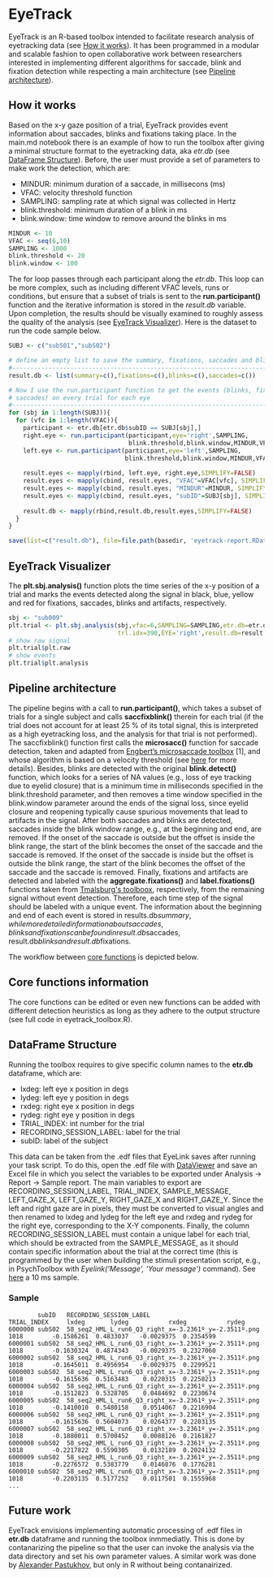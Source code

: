 # EyeTrack
EyeTrack is an R-based toolbox intended to facilitate research analysis of eyetracking data (see [How it works](#how-it-works)). It has been programmed in a modular and scalable fashion to open collaborative work between researchers interested in implementing different algorithms for saccade, blink and fixation detection while respecting a main architecture (see [Pipeline architecture](#pipeline-architecture)).

## How it works
Based on the x-y gaze position of a trial, EyeTrack provides event information about saccades, blinks and fixations taking place. In the main.md notebook there is an example of how to run the toolbox after giving a minimal structure format to the eyetracking data, aka *etr.db* (see [DataFrame Structure](#dataframe-structure)). Before, the user must provide a set of parameters to make work the detection, which are:

* MINDUR: minimum duration of a saccade, in millisecons (ms)
* VFAC: velocity threshold function
* SAMPLING: sampling rate at which signal was collected in Hertz
* blink.threshold: minimum duration of a blink in ms
* blink.window: time window to remove around the blinks in ms

``` r
MINDUR <- 10
VFAC <- seq(6,10)
SAMPLING <- 1000
blink.threshold <- 20
blink.window <- 100
```

The for loop passes through each participant along the *etr.db*. This loop can be more complex, such as including different VFAC levels, runs or conditions, but ensure that a subset of trials is sent to the **run.participant()** function and the iterative information is stored in the *result.db* variable. Upon completion, the results should be visually examined to roughly assess the quality of the analysis (see [EyeTrack Visualizer](#eyetrack-visualizer)). Here is the dataset to run the code sample below.

``` r
SUBJ <- c("subS01","subS02")

# define an empty list to save the summary, fixations, saccades and blinks
#-------------------------------------------------------------------------------
result.db <- list(summary=c(),fixations=c(),blinks=c(),saccades=c())

# Now I use the run.participant function to get the events (blinks, fixations,
# saccades) on every trial for each eye
#-------------------------------------------------------------------------------
for (sbj in 1:length(SUBJ)){
  for (vfc in 1:length(VFAC)){
    participant <- etr.db[etr.db$subID == SUBJ[sbj],]
    right.eye <- run.participant(participant,eye='right',SAMPLING,
                                 blink.threshold,blink.window,MINDUR,VFAC[vfc])
    left.eye <- run.participant(participant,eye='left',SAMPLING, 
                                blink.threshold,blink.window,MINDUR,VFAC[vfc])
    
    result.eyes <- mapply(rbind, left.eye, right.eye,SIMPLIFY=FALSE)
    result.eyes <- mapply(cbind, result.eyes, "VFAC"=VFAC[vfc], SIMPLIFY=FALSE)
    result.eyes <- mapply(cbind, result.eyes, "MINDUR"=MINDUR, SIMPLIFY=FALSE)
    result.eyes <- mapply(cbind, result.eyes, "subID"=SUBJ[sbj], SIMPLIFY=FALSE)
    
    result.db <- mapply(rbind,result.db,result.eyes,SIMPLIFY=FALSE)
  } 
}

save(list=c("result.db"), file=file.path(basedir, 'eyetrack-report.RData'))
```

## EyeTrack Visualizer
The **plt.sbj.analysis()** function plots the time series of the x-y position of a trial and marks the events detected along the signal in black, blue, yellow and red for fixations, saccades, blinks and artifacts, respectively. 

``` r
sbj <- "sub009"
plt.trial <- plt.sbj.analysis(sbj,vfac=6,SAMPLING=SAMPLING,etr.db=etr.db,
                              trl.idx=390,EYE='right',result.db=result.db)
# show raw signal
plt.trial$plt.raw
# show events
plt.trial$plt.analysis
```

## Pipeline architecture
The pipeline begins with a call to **run.participant()**, which takes a subset of trials for a single subject and calls **saccfixblink()** therein for each trial (if the trial does not account for at least 25 % of its total signal, this is interpreted as a high eyetracking loss, and the analysis for that trial is not performed). The saccfixblink() function first calls the **microsacc()** function for saccade detection, taken and adapted from [Engbert’s microsaccade toolbox](http://read.psych.uni-potsdam.de/index.php?option=com_content&view=article&id=140:engbert-et-al-2015-microsaccade-toolbox-for-r&catid=26:publications&Itemid=34) [1], and whose algorithm is based on a velocity threshold (see [here](https://reader.elsevier.com/reader/sd/pii/S0042698903000841?token=D920381623BEBD3293EFA0C66393604FA29032371144D8C9E4AEBA121ED09967D2BE5A4A9209C85430377A11CE466C18&originRegion=eu-west-1&originCreation=20221114081753) for more details). Besides, blinks are detected with the original **blink.detect()** function, which looks for a series of NA values (e.g., loss of eye tracking due to eyelid closure) that is a minimum time in milliseconds specified in the blink.threshold parameter, and then removes a time window specified in the blink.window parameter around the ends of the signal loss, since eyelid closure and reopening typically cause spurious movements that lead to artifacts in the signal. After both saccades and blinks are detected, saccades inside the blink window range, e.g., at the beginning and end, are removed. If the onset of the saccade is outside but the offset is inside the blink range, the start of the blink becomes the onset of the saccade and the saccade is removed. If the onset of the saccade is inside but the offset is outside the blink range, the start of the blink becomes the offset of the saccade and the saccade is removed. Finally, fixations and artifacts are detected and labeled with the **aggregate.fixations()** and **label.fixations()** functions taken from [Tmalsburg's toolboox](https://github.com/tmalsburg/saccades), respectively, from the remaining signal without event detection. Therefore, each time step of the signal should be labeled with a unique event. The information about the beginning and end of each event is stored in results.db$summary, while more detailed information about saccades, blinks and fixations can be found in result.db$saccades, result.db$blinks and result.db$fixations.

The workflow between [core functions](#core-functions-information) is depicted below.

## Core functions information
The core functions can be edited or even new functions can be added with different detection heuristics as long as they adhere to the output structure (see full code in eyetrack_toolbox.R).

## DataFrame Structure
Running the toolbox requires to give specific column names to the **etr.db** dataframe, which are:

* lxdeg: left eye x position in degs
* lydeg: left eye y position in degs
* rxdeg: right eye x position in degs
* rydeg: right eye y position in degs
* TRIAL_INDEX: int number for the trial
* RECORDING_SESSION_LABEL: label for the trial
* subID: label of the subject

This data can be taken from the .edf files that EyeLink saves after running your task script. To do this, open the .edf file with [DataViewer](https://www.sr-research.com/data-viewer/) and save an Excel file in which you select the variables to be exported under Analysis -> Report -> Sample report. The main variables to export are RECORDING_SESSION_LABEL, TRIAL_INDEX, SAMPLE_MESSAGE, LEFT_GAZE_X, LEFT_GAZE_Y, RIGHT_GAZE_X and RIGHT_GAZE_Y. Since the left and right gaze are in pixels, they must be converted to visual angles and then renamed to lxdeg and lydeg for the left eye and rxdeg and rydeg for the right eye, corresponding to the X-Y components. Finally, the column RECORDING_SESSION_LABEL must contain a unique label for each trial, which should be extracted from the SAMPLE_MESSAGE, as it should contain specific information about the trial at the correct time (this is programmed by the user when building the stimuli presentation script, e.g., in PsychToolbox with *Eyelink('Message', 'Your message')* command). See [here](#sample) a 10 ms sample.

### Sample
```
        subID	RECORDING_SESSION_LABEL	                                TRIAL_INDEX	    lxdeg       lydeg           rxdeg           rydeg
6000000	subS02	58_seq2_HML_L_run6_Q3_right_x=-3.2361º_y=-2.3511º.png	    1018	    -0.1586261	0.4833037	-0.0029375	0.2354599
6000001	subS02	58_seq2_HML_L_run6_Q3_right_x=-3.2361º_y=-2.3511º.png	    1018	    -0.1630324	0.4874343	-0.0029375	0.2327060
6000002	subS02	58_seq2_HML_L_run6_Q3_right_x=-3.2361º_y=-2.3511º.png	    1018	    -0.1645011	0.4956954	-0.0029375	0.2299521
6000003	subS02	58_seq2_HML_L_run6_Q3_right_x=-3.2361º_y=-2.3511º.png	    1018	    -0.1615636	0.5163483	 0.0220315	0.2258213
6000004	subS02	58_seq2_HML_L_run6_Q3_right_x=-3.2361º_y=-2.3511º.png	    1018	    -0.1512823	0.5328705	 0.0484692	0.2230674
6000005	subS02	58_seq2_HML_L_run6_Q3_right_x=-3.2361º_y=-2.3511º.png	    1018	    -0.1410010	0.5480158	 0.0514067	0.2216904
6000006	subS02	58_seq2_HML_L_run6_Q3_right_x=-3.2361º_y=-2.3511º.png	    1018	    -0.1615636	0.5604073	 0.0264377	0.2203135
6000007	subS02	58_seq2_HML_L_run6_Q3_right_x=-3.2361º_y=-2.3511º.png	    1018	    -0.1880011	0.5700452	 0.0088126	0.2161827
6000008	subS02	58_seq2_HML_L_run6_Q3_right_x=-3.2361º_y=-2.3511º.png	    1018	    -0.2217822	0.5590305	 0.0132189	0.2024132
6000009	subS02	58_seq2_HML_L_run6_Q3_right_x=-3.2361º_y=-2.3511º.png	    1018	    -0.2276572	0.5383779	 0.0146876	0.1776281
6000010	subS02	58_seq2_HML_L_run6_Q3_right_x=-3.2361º_y=-2.3511º.png	    1018	    -0.2203135	0.5177252	 0.0117501	0.1555968
...
```

## Future work
EyeTrack envisions implementing automatic processing of .edf files in **etr.db** dataframe and running the toolbox inmmediatly. This is done by contanarizing the pipeline so that the user can invoke the analysis via the data directory and set his own parameter values. A similar work was done by [Alexander Pastukhov](https://alexander-pastukhov.github.io/eyelinkReader/), but only in R without being contanairized.
